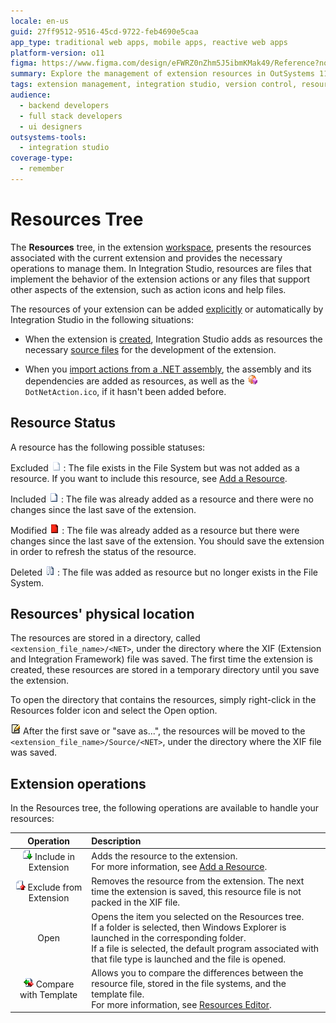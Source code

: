 ```yaml
---
locale: en-us
guid: 27ff9512-9516-45cd-9722-feb4690e5caa
app_type: traditional web apps, mobile apps, reactive web apps
platform-version: o11
figma: https://www.figma.com/design/eFWRZ0nZhm5J5ibmKMak49/Reference?node-id=3042-288&t=EDoWHHiECWnNFXux-1
summary: Explore the management of extension resources in OutSystems 11 (O11) using Integration Studio's Resources tree.
tags: extension management, integration studio, version control, resource management, ide customization
audience:
  - backend developers
  - full stack developers
  - ui designers
outsystems-tools:
  - integration studio
coverage-type:
  - remember
---
```


# Resources Tree

The **Resources** tree, in the extension [workspace](<workspace.md>), presents the resources associated with the current extension and provides the necessary operations to manage them. In Integration Studio, resources are files that implement the behavior of the extension actions or any files that support other aspects of the extension, such as action icons and help files.

The resources of your extension can be added [explicitly](<../../integration-with-systems/integration-studio/managing-extensions/resource-define.md>) or automatically by Integration Studio in the following situations:

* When the extension is [created](<../../integration-with-systems/integration-studio/extension-life-cycle/extension-create.md>), Integration Studio adds as resources the necessary [source files](<../../integration-with-systems/integration-studio/getting-started/extension-source-files.md>) for the development of the extension.

* When you [import actions from a .NET assembly](<../../integration-with-systems/integration-studio/managing-extensions/net-assembly-import-action.md>), the assembly and its dependencies are added as resources, as well as the ![Icon representing an imported .NET action in Integration Studio](images/imported-action-icon.png "Imported .NET Action Icon") `DotNetAction.ico`, if it hasn't been added before.

## Resource Status

A resource has the following possible statuses:

Excluded ![Icon indicating a resource is excluded from the extension in Integration Studio](images/resource-faded-icon.png "Excluded Resource Icon")
:   The file exists in the File System but was not added as a resource. If you want to include this resource, see [Add a Resource](<../../integration-with-systems/integration-studio/managing-extensions/resource-define.md>).

Included ![Icon indicating a resource is included in the extension in Integration Studio](images/resource-add-icon.png "Included Resource Icon")
:   The file was already added as a resource and there were no changes since the last save of the extension.

Modified ![Icon indicating a resource has been modified in Integration Studio](images/resource-modified-icon.png "Modified Resource Icon")
:   The file was already added as a resource but there were changes since the last save of the extension. You should save the extension in order to refresh the status of the resource.

Deleted ![Icon indicating a resource has been deleted from the file system in Integration Studio](images/resource-broken-icon.png "Deleted Resource Icon")
:   The file was added as resource but no longer exists in the File System.

## Resources' physical location

The resources are stored in a directory, called `<extension_file_name>/<NET>`, under the directory where the XIF (Extension and Integration Framework) file was saved. The first time the extension is created, these resources are stored in a temporary directory until you save the extension.

To open the directory that contains the resources, simply right-click in the Resources folder icon and select the Open option.

![Icon used to denote a note or important information in Integration Studio documentation](images/note-icon.png "Note Icon") After the first save or "save as...", the resources will be moved to the `<extension_file_name>/Source/<NET>`, under the directory where the XIF file was saved.

## Extension operations

In the Resources tree, the following operations are available to handle your resources:

| Operation | Description |
| :--------:|:----------- |
| ![Icon for the operation to include a resource in the extension in Integration Studio](images/resource-include-icon.png "Include Resource Icon") Include in Extension | Adds the resource to the extension.<br/>For more information, see [Add a Resource](<../../integration-with-systems/integration-studio/managing-extensions/resource-define.md>). |
| ![Icon for the operation to exclude a resource from the extension in Integration Studio](images/resource-exclude-icon.png "Exclude Resource Icon") Exclude from Extension | Removes the resource from the extension. The next time the extension is saved, this resource file is not packed in the XIF file. |
| Open | Opens the item you selected on the Resources tree.<br/>If a folder is selected, then Windows Explorer is launched in the corresponding folder.<br/>If a file is selected, the default program associated with that file type is launched and the file is opened. |
| ![Icon for the operation to compare a resource with a template in Integration Studio](images/resource-compare-icon.png "Compare Resource Icon") Compare with Template | Allows you to compare the differences between the resource file, stored in the file systems, and the template file.<br/>For more information, see [Resources Editor](<editor/resource.md>). |
